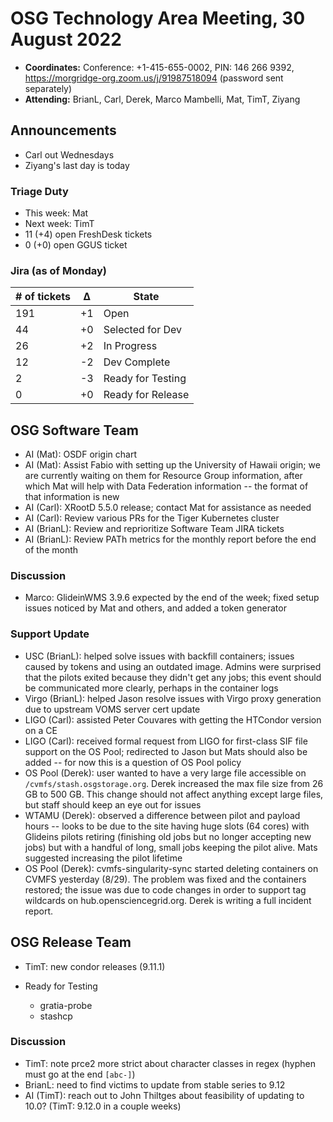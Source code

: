 # OSG Technology Area Meeting, 30 August 2022

-   **Coordinates:** Conference: +1-415-655-0002, PIN: 146 266 9392,
    <https://morgridge-org.zoom.us/j/91987518094> (password sent separately)
-   **Attending:** BrianL, Carl, Derek, Marco Mambelli, Mat, TimT, Ziyang

## Announcements

- Carl out Wednesdays
- Ziyang's last day is today

### Triage Duty

-   This week: Mat
-   Next week: TimT
-   11 (+4) open FreshDesk tickets
-   0 (+0) open GGUS ticket

### Jira (as of Monday)

| # of tickets | &Delta; | State             |
|--------------|---------|-------------------|
| 191          | +1      | Open              |
| 44           | +0      | Selected for Dev  |
| 26           | +2      | In Progress       |
| 12           | -2      | Dev Complete      |
| 2            | -3      | Ready for Testing |
| 0            | +0      | Ready for Release |

## OSG Software Team

-   AI (Mat): OSDF origin chart
-   AI (Mat): Assist Fabio with setting up the University of Hawaii origin;
    we are currently waiting on them for Resource Group information, after which Mat will help with Data Federation
    information -- the format of that information is new
-   AI (Carl): XRootD 5.5.0 release; contact Mat for assistance as needed
-   AI (Carl): Review various PRs for the Tiger Kubernetes cluster
-   AI (BrianL): Review and reprioritize Software Team JIRA tickets
-   AI (BrianL): Review PATh metrics for the monthly report before the end of the month

### Discussion

-   Marco: GlideinWMS 3.9.6 expected by the end of the week; fixed setup issues noticed by Mat and others,
    and added a token generator

### Support Update

-   USC (BrianL): helped solve issues with backfill containers; issues caused by tokens and using an outdated image.
    Admins were surprised that the pilots exited because they didn't get any jobs;
    this event should be communicated more clearly, perhaps in the container logs
-   Virgo (BrianL): helped Jason resolve issues with Virgo proxy generation due to upstream VOMS server cert update
-   LIGO (Carl): assisted Peter Couvares with getting the HTCondor version on a CE
-   LIGO (Carl): received formal request from LIGO for first-class SIF file support on the OS Pool;
        redirected to Jason but Mats should also be added -- for now this is a question of OS Pool policy
-   OS Pool (Derek): user wanted to have a very large file accessible on `/cvmfs/stash.osgstorage.org`.
    Derek increased the max file size from 26 GB to 500 GB. This change should not affect anything except large files,
    but staff should keep an eye out for issues
-   WTAMU (Derek): observed a difference between pilot and payload hours -- looks to be due to the site having
    huge slots (64 cores) with Glideins pilots retiring (finishing old jobs but no longer accepting new jobs)
    but with a handful of long, small jobs keeping the pilot alive.  Mats suggested increasing the pilot lifetime
-   OS Pool (Derek): cvmfs-singularity-sync started deleting containers on CVMFS yesterday (8/29).
    The problem was fixed and the containers restored; the issue was due to code changes in order to support tag wildcards
    on hub.opensciencegrid.org.  Derek is writing a full incident report.

## OSG Release Team

-   TimT: new condor releases (9.11.1)

-   Ready for Testing
    -   gratia-probe
    -   stashcp

### Discussion

-   TimT: note prce2 more strict about character classes in regex (hyphen must go at the end `[abc-]`)
-   BrianL: need to find victims to update from stable series to 9.12
-   AI (TimT): reach out to John Thiltges about feasibility of updating to 10.0?
    (TimT: 9.12.0 in a couple weeks)
